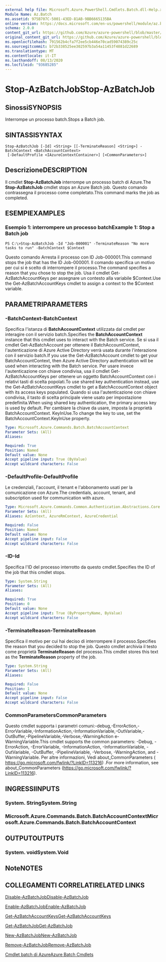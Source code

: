 ```yaml
---
external help file: Microsoft.Azure.PowerShell.Cmdlets.Batch.dll-Help.xml
Module Name: Az.Batch
ms.assetid: 975B707C-5001-43ED-81AB-9BB6665135BA
online version: https://docs.microsoft.com/en-us/powershell/module/az.batch/stop-azbatchjob
schema: 2.0.0
content_git_url: https://github.com/Azure/azure-powershell/blob/master/src/Batch/Batch/help/Stop-AzBatchJob.md
original_content_git_url: https://github.com/Azure/azure-powershell/blob/master/src/Batch/Batch/help/Stop-AzBatchJob.md
ms.openlocfilehash: 791562b4cfa7f2ee5cb446e70cad59074389c25c
ms.sourcegitcommit: b72b338525ee302597b3a54a11453f4881d22689
ms.translationtype: MT
ms.contentlocale: it-IT
ms.lasthandoff: 08/13/2020
ms.locfileid: "93685285"
---
```

# <span data-ttu-id="4f2b9-101">Stop-AzBatchJob</span><span class="sxs-lookup"><span data-stu-id="4f2b9-101">Stop-AzBatchJob</span></span>

## <span data-ttu-id="4f2b9-102">Sinossi</span><span class="sxs-lookup"><span data-stu-id="4f2b9-102">SYNOPSIS</span></span>
<span data-ttu-id="4f2b9-103">Interrompe un processo batch.</span><span class="sxs-lookup"><span data-stu-id="4f2b9-103">Stops a Batch job.</span></span>

## <span data-ttu-id="4f2b9-104">SINTASSI</span><span class="sxs-lookup"><span data-stu-id="4f2b9-104">SYNTAX</span></span>

```
Stop-AzBatchJob [-Id] <String> [[-TerminateReason] <String>] -BatchContext <BatchAccountContext>
 [-DefaultProfile <IAzureContextContainer>] [<CommonParameters>]
```

## <span data-ttu-id="4f2b9-105">Descrizione</span><span class="sxs-lookup"><span data-stu-id="4f2b9-105">DESCRIPTION</span></span>
<span data-ttu-id="4f2b9-106">Il cmdlet **Stop-AzBatchJob** interrompe un processo batch di Azure.</span><span class="sxs-lookup"><span data-stu-id="4f2b9-106">The **Stop-AzBatchJob** cmdlet stops an Azure Batch job.</span></span>
<span data-ttu-id="4f2b9-107">Questo comando contrassegna il processo come completato.</span><span class="sxs-lookup"><span data-stu-id="4f2b9-107">This command marks the job as completed.</span></span>

## <span data-ttu-id="4f2b9-108">ESEMPI</span><span class="sxs-lookup"><span data-stu-id="4f2b9-108">EXAMPLES</span></span>

### <span data-ttu-id="4f2b9-109">Esempio 1: interrompere un processo batch</span><span class="sxs-lookup"><span data-stu-id="4f2b9-109">Example 1: Stop a Batch job</span></span>
```
PS C:\>Stop-AzBatchJob -Id "Job-000001" -TerminateReason "No more tasks to run" -BatchContext $Context
```

<span data-ttu-id="4f2b9-110">Questo comando Arresta il processo con ID Job-000001.</span><span class="sxs-lookup"><span data-stu-id="4f2b9-110">This command stops the job that has the ID Job-000001.</span></span>
<span data-ttu-id="4f2b9-111">Il comando specifica un motivo per cui si è scelto di interrompere il processo.</span><span class="sxs-lookup"><span data-stu-id="4f2b9-111">The command specifies a reason that you chose to stop the job.</span></span>
<span data-ttu-id="4f2b9-112">Usa il cmdlet Get-AzBatchAccountKeys per assegnare un contesto alla variabile $Context.</span><span class="sxs-lookup"><span data-stu-id="4f2b9-112">Use the Get-AzBatchAccountKeys cmdlet to assign a context to the $Context variable.</span></span>

## <span data-ttu-id="4f2b9-113">PARAMETRI</span><span class="sxs-lookup"><span data-stu-id="4f2b9-113">PARAMETERS</span></span>

### <span data-ttu-id="4f2b9-114">-BatchContext</span><span class="sxs-lookup"><span data-stu-id="4f2b9-114">-BatchContext</span></span>
<span data-ttu-id="4f2b9-115">Specifica l'istanza di **BatchAccountContext** utilizzata dal cmdlet per interagire con il servizio batch.</span><span class="sxs-lookup"><span data-stu-id="4f2b9-115">Specifies the **BatchAccountContext** instance that this cmdlet uses to interact with the Batch service.</span></span>
<span data-ttu-id="4f2b9-116">Se si usa il cmdlet Get-AzBatchAccount per ottenere il BatchAccountContext, l'autenticazione di Azure Active Directory verrà usata durante l'interazione con il servizio batch.</span><span class="sxs-lookup"><span data-stu-id="4f2b9-116">If you use the Get-AzBatchAccount cmdlet to get your BatchAccountContext, then Azure Active Directory authentication will be used when interacting with the Batch service.</span></span> <span data-ttu-id="4f2b9-117">Per usare invece l'autenticazione con chiave condivisa, usa il cmdlet Get-AzBatchAccountKeys per ottenere un oggetto BatchAccountContext con i relativi tasti di scelta popolati.</span><span class="sxs-lookup"><span data-stu-id="4f2b9-117">To use shared key authentication instead, use the Get-AzBatchAccountKeys cmdlet to get a BatchAccountContext object with its access keys populated.</span></span> <span data-ttu-id="4f2b9-118">Quando si usa l'autenticazione con chiave condivisa, il tasto di scelta principale viene usato per impostazione predefinita.</span><span class="sxs-lookup"><span data-stu-id="4f2b9-118">When using shared key authentication, the primary access key is used by default.</span></span> <span data-ttu-id="4f2b9-119">Per cambiare la chiave da usare, imposta la proprietà BatchAccountContext. KeyInUse.</span><span class="sxs-lookup"><span data-stu-id="4f2b9-119">To change the key to use, set the BatchAccountContext.KeyInUse property.</span></span>

```yaml
Type: Microsoft.Azure.Commands.Batch.BatchAccountContext
Parameter Sets: (All)
Aliases:

Required: True
Position: Named
Default value: None
Accept pipeline input: True (ByValue)
Accept wildcard characters: False
```

### <span data-ttu-id="4f2b9-120">-DefaultProfile</span><span class="sxs-lookup"><span data-stu-id="4f2b9-120">-DefaultProfile</span></span>
<span data-ttu-id="4f2b9-121">Le credenziali, l'account, il tenant e l'abbonamento usati per la comunicazione con Azure.</span><span class="sxs-lookup"><span data-stu-id="4f2b9-121">The credentials, account, tenant, and subscription used for communication with azure.</span></span>

```yaml
Type: Microsoft.Azure.Commands.Common.Authentication.Abstractions.Core.IAzureContextContainer
Parameter Sets: (All)
Aliases: AzContext, AzureRmContext, AzureCredential

Required: False
Position: Named
Default value: None
Accept pipeline input: False
Accept wildcard characters: False
```

### <span data-ttu-id="4f2b9-122">-ID</span><span class="sxs-lookup"><span data-stu-id="4f2b9-122">-Id</span></span>
<span data-ttu-id="4f2b9-123">Specifica l'ID del processo interrotto da questo cmdlet.</span><span class="sxs-lookup"><span data-stu-id="4f2b9-123">Specifies the ID of the job that this cmdlet stops.</span></span>

```yaml
Type: System.String
Parameter Sets: (All)
Aliases:

Required: True
Position: 0
Default value: None
Accept pipeline input: True (ByPropertyName, ByValue)
Accept wildcard characters: False
```

### <span data-ttu-id="4f2b9-124">-TerminateReason</span><span class="sxs-lookup"><span data-stu-id="4f2b9-124">-TerminateReason</span></span>
<span data-ttu-id="4f2b9-125">Specifica il motivo per cui hai deciso di interrompere il processo.</span><span class="sxs-lookup"><span data-stu-id="4f2b9-125">Specifies the reason that you decided to stop the job.</span></span>
<span data-ttu-id="4f2b9-126">Questo cmdlet archivia il testo come proprietà **TerminateReason** del processo.</span><span class="sxs-lookup"><span data-stu-id="4f2b9-126">This cmdlet stores this text as the **TerminateReason** property of the job.</span></span>

```yaml
Type: System.String
Parameter Sets: (All)
Aliases:

Required: False
Position: 1
Default value: None
Accept pipeline input: False
Accept wildcard characters: False
```

### <span data-ttu-id="4f2b9-127">CommonParameters</span><span class="sxs-lookup"><span data-stu-id="4f2b9-127">CommonParameters</span></span>
<span data-ttu-id="4f2b9-128">Questo cmdlet supporta i parametri comuni:-debug,-ErrorAction,-ErrorVariable,-InformationAction,-InformationVariable,-OutVariable,-OutBuffer,-PipelineVariable,-Verbose,-WarningAction e-WarningVariable.</span><span class="sxs-lookup"><span data-stu-id="4f2b9-128">This cmdlet supports the common parameters: -Debug, -ErrorAction, -ErrorVariable, -InformationAction, -InformationVariable, -OutVariable, -OutBuffer, -PipelineVariable, -Verbose, -WarningAction, and -WarningVariable.</span></span> <span data-ttu-id="4f2b9-129">Per altre informazioni, Vedi about_CommonParameters ( https://go.microsoft.com/fwlink/?LinkID=113216) .</span><span class="sxs-lookup"><span data-stu-id="4f2b9-129">For more information, see about_CommonParameters (https://go.microsoft.com/fwlink/?LinkID=113216).</span></span>

## <span data-ttu-id="4f2b9-130">INGRESSI</span><span class="sxs-lookup"><span data-stu-id="4f2b9-130">INPUTS</span></span>

### <span data-ttu-id="4f2b9-131">System. String</span><span class="sxs-lookup"><span data-stu-id="4f2b9-131">System.String</span></span>

### <span data-ttu-id="4f2b9-132">Microsoft.Azure.Commands.Batch.BatchAccountContext</span><span class="sxs-lookup"><span data-stu-id="4f2b9-132">Microsoft.Azure.Commands.Batch.BatchAccountContext</span></span>

## <span data-ttu-id="4f2b9-133">OUTPUT</span><span class="sxs-lookup"><span data-stu-id="4f2b9-133">OUTPUTS</span></span>

### <span data-ttu-id="4f2b9-134">System. void</span><span class="sxs-lookup"><span data-stu-id="4f2b9-134">System.Void</span></span>

## <span data-ttu-id="4f2b9-135">Note</span><span class="sxs-lookup"><span data-stu-id="4f2b9-135">NOTES</span></span>

## <span data-ttu-id="4f2b9-136">COLLEGAMENTI CORRELATI</span><span class="sxs-lookup"><span data-stu-id="4f2b9-136">RELATED LINKS</span></span>

[<span data-ttu-id="4f2b9-137">Disable-AzBatchJob</span><span class="sxs-lookup"><span data-stu-id="4f2b9-137">Disable-AzBatchJob</span></span>](./Disable-AzBatchJob.md)

[<span data-ttu-id="4f2b9-138">Enable-AzBatchJob</span><span class="sxs-lookup"><span data-stu-id="4f2b9-138">Enable-AzBatchJob</span></span>](./Enable-AzBatchJob.md)

[<span data-ttu-id="4f2b9-139">Get-AzBatchAccountKeys</span><span class="sxs-lookup"><span data-stu-id="4f2b9-139">Get-AzBatchAccountKeys</span></span>](./Get-AzBatchAccountKey.md)

[<span data-ttu-id="4f2b9-140">Get-AzBatchJob</span><span class="sxs-lookup"><span data-stu-id="4f2b9-140">Get-AzBatchJob</span></span>](./Get-AzBatchJob.md)

[<span data-ttu-id="4f2b9-141">New-AzBatchJob</span><span class="sxs-lookup"><span data-stu-id="4f2b9-141">New-AzBatchJob</span></span>](./New-AzBatchJob.md)

[<span data-ttu-id="4f2b9-142">Remove-AzBatchJob</span><span class="sxs-lookup"><span data-stu-id="4f2b9-142">Remove-AzBatchJob</span></span>](./Remove-AzBatchJob.md)

[<span data-ttu-id="4f2b9-143">Cmdlet batch di Azure</span><span class="sxs-lookup"><span data-stu-id="4f2b9-143">Azure Batch Cmdlets</span></span>](/powershell/module/az.batch)


